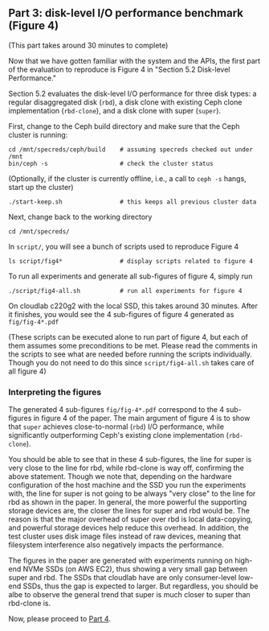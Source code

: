 ## Part 3: disk-level I/O performance benchmark (Figure 4)

(This part takes around 30 minutes to complete)

Now that we have gotten familiar with the system and the APIs, the first part of the evaluation to reproduce is Figure 4 in "Section 5.2 Disk-level Performance." 

Section 5.2 evaluates the disk-level I/O performance for three disk types: a regular disaggregated disk (`rbd`), a disk clone with existing Ceph clone implementation (`rbd-clone`), and a disk clone with super (`super`).

First, change to the Ceph build directory and make sure that the Ceph cluster is running:

	cd /mnt/specreds/ceph/build    # assuming specreds checked out under /mnt
	bin/ceph -s                    # check the cluster status


(Optionally, if the cluster is currently offline, i.e., a call to `ceph -s` hangs, start up the cluster)

	./start-keep.sh                # this keeps all previous cluster data


Next, change back to the working directory

	cd /mnt/specreds/

In `script/`, you will see a bunch of scripts used to reproduce Figure 4

	ls script/fig4*                # display scripts related to figure 4

To run all experiments and generate all sub-figures of figure 4, simply run

	./script/fig4-all.sh           # run all experiments for figure 4

On cloudlab c220g2 with the local SSD, this takes around 30 minutes. After it finishes, you would see the 4 sub-figures of figure 4 generated as `fig/fig-4*.pdf`

(These scripts can be executed alone to run part of figure 4, but each of them assumes some preconditions to be met. Please read the comments in the scripts to see what are needed before running the scripts individually. Though you do not need to do this since `script/fig4-all.sh` takes care of all figure 4)

### Interpreting the figures

The generated 4 sub-figures `fig/fig-4*.pdf` correspond to the 4 sub-figures in figure 4 of the paper. The main argument of figure 4 is to show that `super` achieves close-to-normal (`rbd`) I/O performance, while significantly outperforming Ceph's existing clone implementation (`rbd-clone`). 

You should be able to see that in these 4 sub-figures, the line for super is very close to the line for rbd, while rbd-clone is way off, confirming the above statement. Though we note that, depending on the hardware configuration of the host machine and the SSD you run the experiments with, the line for super is not going to be always "very close" to the line for rbd as shown in the paper. In general, the more powerful the supporting storage devices are, the closer the lines for super and rbd would be. The reason is that the major overhead of super over rbd is local data-copying, and powerful storage devices help reduce this overhead. In addition, the test cluster uses disk image files instead of raw devices, meaning that filesystem interference also negatively impacts the performance.

The figures in the paper are generated with experiments running on high-end NVMe SSDs (on AWS EC2), thus showing a very small gap between super and rbd. The SSDs that cloudlab have are only consumer-level low-end SSDs, thus the gap is expected to larger. But regardless, you should be albe to observe the general trend that super is much closer to super than rbd-clone is.

Now, please proceed to [Part 4](https://github.com/princeton-sns/specreds/blob/main/p4replay.md).
